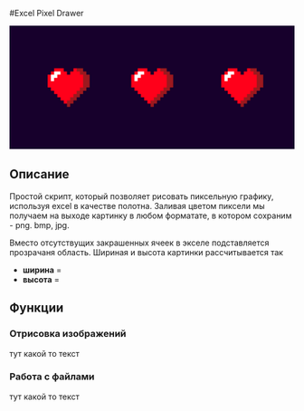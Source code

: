 

#Excel Pixel Drawer

![Альтернативный текст](pixel-heart.jpg "Подсказка")

## Описание
Простой скрипт, который позволяет рисовать пиксельную графику, используя excel в качестве полотна. Заливая цветом 
пиксели мы получаем на выходе картинку в любом форматате, в котором сохраним - png. bmp, jpg.

Вместо отсутствущих закрашенных ячеек в экселе подставляется прозрачаня область. Шириная и высота картинки рассчитывается так
* __ширина__ = 
* __высота__ = 

## Функции
### Отрисовка изображений

тут какой то текст



### Работа с файлами


тут какой то текст



